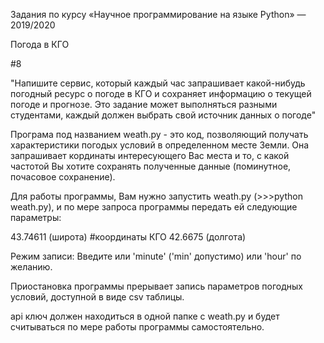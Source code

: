 Задания по курсу «Научное программирование на языке Python» — 2019/2020


Погода в КГО

#8

"Напишите сервис, который каждый час запрашивает какой-нибудь погодный ресурс о погоде в КГО и сохраняет информацию о текущей погоде и прогнозе.
Это задание может выполняться разными студентами, каждый должен выбрать свой источник данных о погоде"


Програма под названием weath.py - это код, позволяющий получать характеристики погодых условий в определенном месте Земли. Она запрашивает кординаты интересующего Вас места и то, с какой частотой Вы хотите сохранять полученные данные (поминутное, почасовое сохранение). 

Для работы программы, Вам нужно запустить weath.py (>>>python weath.py), и по мере запроса программы передать ей следующие параметры:

43.74611 (широта) #координаты КГО
42.6675 (долгота)

Режим записи:
Введите или 'minute' ('min' допустимо) или 'hour' по желанию.

Приостановка программы прерывает запись параметров погодных условий, доступной в виде csv таблицы.

api ключ должен находиться в одной папке с weath.py и будет считываться по мере работы программы самостоятельно.
